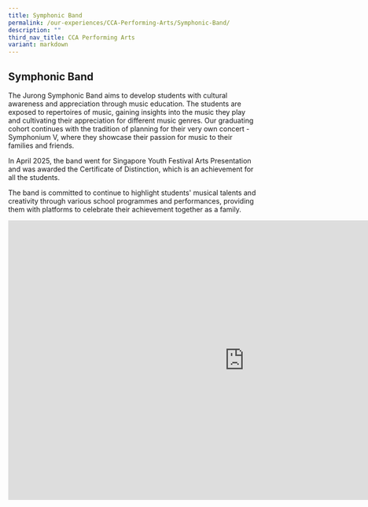 ```yaml
---
title: Symphonic Band
permalink: /our-experiences/CCA-Performing-Arts/Symphonic-Band/
description: ""
third_nav_title: CCA Performing Arts
variant: markdown
---
```

## Symphonic Band


The Jurong Symphonic Band aims to develop students with cultural awareness and appreciation through music education. The students are exposed to repertoires of music, gaining insights into the music they play and cultivating their appreciation for different music genres. Our graduating cohort continues with the tradition of planning for their very own concert - Symphonium V, where they showcase their passion for music to their families and friends.

In April 2025, the band went for Singapore Youth Festival Arts Presentation and was awarded the Certificate of Distinction, which is an achievement for all the students.

The band is committed to continue to highlight students' musical talents and creativity through various school programmes and performances, providing them with platforms to celebrate their achievement together as a family.

<iframe allowfullscreen="true" height="569" width="960" frameborder="0" src="https://docs.google.com/presentation/d/e/2PACX-1vQo_-5-Tw6IC-SMJ2iFbxk6S8-WZnffW_hbHjBvKk1AjFz8NgFHPofEAqnMhYM6nFOINGPIAPL4AWtB/pubembed?start=true&amp;loop=true&amp;delayms=3000"></iframe>